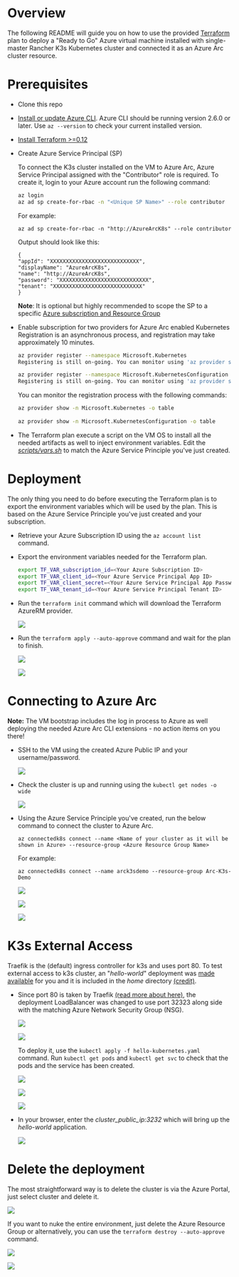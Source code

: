 # Overview

The following README will guide you on how to use the provided [Terraform](https://www.terraform.io/) plan to deploy a "Ready to Go" Azure virtual machine installed with single-master Rancher K3s Kubernetes cluster and connected it as an Azure Arc cluster resource.

# Prerequisites

* Clone this repo

* [Install or update Azure CLI](https://docs.microsoft.com/en-us/cli/azure/install-azure-cli?view=azure-cli-latest). Azure CLI should be running version 2.6.0 or later. Use ```az --version``` to check your current installed version.

* [Install Terraform >=0.12](https://learn.hashicorp.com/terraform/getting-started/install.html)

* Create Azure Service Principal (SP)   

    To connect the K3s cluster installed on the VM to Azure Arc, Azure Service Principal assigned with the "Contributor" role is required. To create it, login to your Azure account run the following command:

    ```bash
    az login
    az ad sp create-for-rbac -n "<Unique SP Name>" --role contributor
    ```

    For example:

    ```az ad sp create-for-rbac -n "http://AzureArcK8s" --role contributor```

    Output should look like this:
    ```
    {
    "appId": "XXXXXXXXXXXXXXXXXXXXXXXXXXXX",
    "displayName": "AzureArcK8s",
    "name": "http://AzureArcK8s",
    "password": "XXXXXXXXXXXXXXXXXXXXXXXXXXXX",
    "tenant": "XXXXXXXXXXXXXXXXXXXXXXXXXXXX"
    }
    ```
    **Note**: It is optional but highly recommended to scope the SP to a specific [Azure subscription and Resource Group](https://docs.microsoft.com/en-us/cli/azure/ad/sp?view=azure-cli-latest) 

* Enable subscription for two providers for Azure Arc enabled Kubernetes<br> 
  Registration is an asynchronous process, and registration may take approximately 10 minutes.
  ```bash
  az provider register --namespace Microsoft.Kubernetes
  Registering is still on-going. You can monitor using 'az provider show -n Microsoft.Kubernetes'

  az provider register --namespace Microsoft.KubernetesConfiguration
  Registering is still on-going. You can monitor using 'az provider show -n Microsoft.KubernetesConfiguration'
  ```
  You can monitor the registration process with the following commands:
  ```bash
  az provider show -n Microsoft.Kubernetes -o table
 
  az provider show -n Microsoft.KubernetesConfiguration -o table
  ```

* The Terraform plan execute a script on the VM OS to install all the needed artifacts as well to inject environment variables. Edit the [*scripts/vars.sh*](../rancher_k3s/azure/terraform/scripts/vars.sh) to match the Azure Service Principle you've just created. 

# Deployment

The only thing you need to do before executing the Terraform plan is to export the environment variables which will be used by the plan. This is based on the Azure Service Principle you've just created and your subscription.  

* Retrieve your Azure Subscription ID using the ```az account list``` command.

* Export the environment variables needed for the Terraform plan.

    ```bash
    export TF_VAR_subscription_id=<Your Azure Subscription ID>  
    export TF_VAR_client_id=<Your Azure Service Principal App ID> 
    export TF_VAR_client_secret=<Your Azure Service Principal App Password>  
    export TF_VAR_tenant_id=<Your Azure Service Principal Tenant ID>
    ```

* Run the ```terraform init``` command which will download the Terraform AzureRM provider.

    ![](../img/rancher_k3s/azure/terraform/01.png)

* Run the ```terraform apply --auto-approve``` command and wait for the plan to finish.

    ![](../img/rancher_k3s/azure/terraform/02.png) 

    ![](../img/rancher_k3s/azure/terraform/03.png)

# Connecting to Azure Arc

**Note:** The VM bootstrap includes the log in process to Azure as well deploying the needed Azure Arc CLI extensions - no action items on you there!

* SSH to the VM using the created Azure Public IP and your username/password.

    ![](../img/rancher_k3s/azure/terraform/04.png)

* Check the cluster is up and running using the ```kubectl get nodes -o wide```

    ![](../img/rancher_k3s/azure/terraform/05.png)

* Using the Azure Service Principle you've created, run the below command to connect the cluster to Azure Arc.

    ```az connectedk8s connect --name <Name of your cluster as it will be shown in Azure> --resource-group <Azure Resource Group Name>```

    For example:

    ```az connectedk8s connect --name arck3sdemo --resource-group Arc-K3s-Demo```

    ![](../img/rancher_k3s/azure/terraform/06.png) 

    ![](../img/rancher_k3s/azure/terraform/07.png)

    ![](../img/rancher_k3s/azure/terraform/08.png)

# K3s External Access

Traefik is the (default) ingress controller for k3s and uses port 80. To test external access to k3s cluster, an "*hello-world*" deployment was [made available](../rancher_k3s/azure/terraform/deployment/hello-kubernetes.yaml) for you and it is included in the *home* directory [(credit)](https://github.com/paulbouwer/hello-kubernetes). 

* Since port 80 is taken by Traefik [(read more about here)](https://github.com/rancher/k3s/issues/436), the deployment LoadBalancer was changed to use port 32323 along side with the matching Azure Network Security Group (NSG).

    ![](../img/rancher_k3s/azure/terraform/09.png)

    ![](../img/rancher_k3s/azure/terraform/10.png)

    To deploy it, use the ```kubectl apply -f hello-kubernetes.yaml``` command. Run ```kubectl get pods``` and ```kubectl get svc``` to check that the pods and the service has been created. 

    ![](../img/rancher_k3s/azure/terraform/11.png)

    ![](../img/rancher_k3s/azure/terraform/12.png)

    ![](../img/rancher_k3s/azure/terraform/13.png)

* In your browser, enter the *cluster_public_ip:3232* which will bring up the *hello-world* application.

    ![](../img/rancher_k3s/azure/terraform/14.png)

# Delete the deployment

The most straightforward way is to delete the cluster is via the Azure Portal, just select cluster and delete it. 

![](../img/rancher_k3s/azure/terraform/15.png)

If you want to nuke the entire environment, just delete the Azure Resource Group or alternatively, you can use the ```terraform destroy --auto-approve``` command.

![](../img/rancher_k3s/azure/terraform/16.png)

![](../img/rancher_k3s/azure/terraform/17.png)